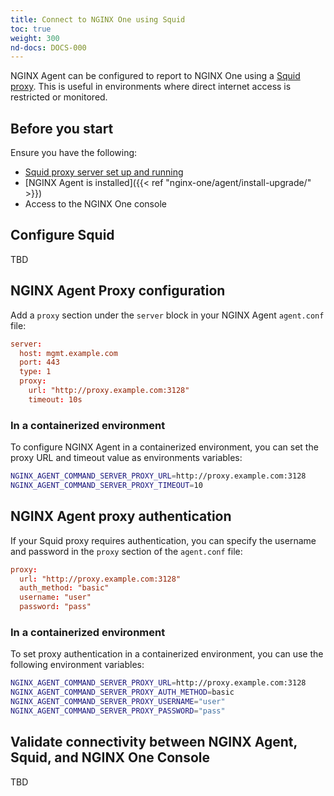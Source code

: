 ```yaml
---
title: Connect to NGINX One using Squid
toc: true
weight: 300
nd-docs: DOCS-000
---
```


NGINX Agent can be configured to report to NGINX One using a [Squid proxy](https://www.squid-cache.org/). This is useful in environments where direct internet access is restricted or monitored.

## Before you start

Ensure you have the following:

- [Squid proxy server set up and running](https://wiki.squid-cache.org/SquidFaq/InstallingSquid)
- [NGINX Agent is installed]({{< ref "nginx-one/agent/install-upgrade/" >}})
- Access to the NGINX One console

## Configure Squid

TBD

## NGINX Agent Proxy configuration

Add a `proxy` section under the `server` block in your NGINX Agent `agent.conf` file:

```conf
server:
  host: mgmt.example.com
  port: 443
  type: 1
  proxy:
    url: "http://proxy.example.com:3128"
    timeout: 10s
```

### In a containerized environment

To configure NGINX Agent in a containerized environment, you can set the proxy
URL and timeout value as environments variables:

```bash
NGINX_AGENT_COMMAND_SERVER_PROXY_URL=http://proxy.example.com:3128
NGINX_AGENT_COMMAND_SERVER_PROXY_TIMEOUT=10
```

## NGINX Agent proxy authentication

If your Squid proxy requires authentication, you can specify the username and password in the `proxy` section of the `agent.conf` file:

```conf
proxy:
  url: "http://proxy.example.com:3128"
  auth_method: "basic"
  username: "user"
  password: "pass"
```

### In a containerized environment

To set proxy authentication in a containerized environment, you can use the following environment variables:

```bash
NGINX_AGENT_COMMAND_SERVER_PROXY_URL=http://proxy.example.com:3128
NGINX_AGENT_COMMAND_SERVER_PROXY_AUTH_METHOD=basic
NGINX_AGENT_COMMAND_SERVER_PROXY_USERNAME="user"
NGINX_AGENT_COMMAND_SERVER_PROXY_PASSWORD="pass"
```

## Validate connectivity between NGINX Agent, Squid, and NGINX One Console

TBD
